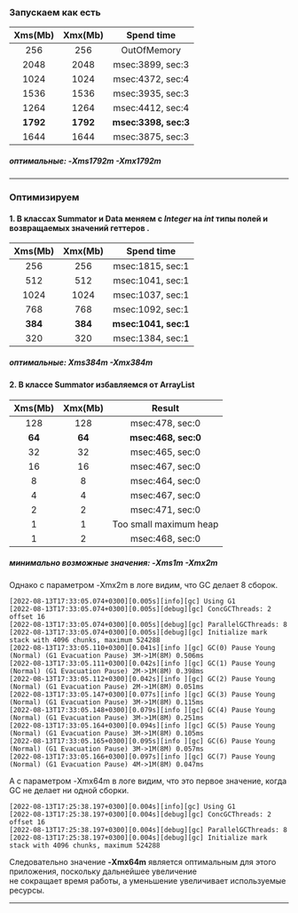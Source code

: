 ### Запускаем как есть

| Xms(Mb)  | Xmx(Mb)  |      Spend time      |
|:--------:|:--------:|:--------------------:|
|   256    |   256    |     OutOfMemory      |
|   2048   |   2048   |   msec:3899, sec:3   |
|   1024   |   1024   |   msec:4372, sec:4   |
|   1536   |   1536   |   msec:3935, sec:3   |
|   1264   |   1264   |   msec:4412, sec:4   |
| **1792** | **1792** | **msec:3398, sec:3** |
|   1644   |   1644   |   msec:3875, sec:3   |

##### оптимальные: -Xms1792m -Xmx1792m

___

### Оптимизируем

#### 1. В классах Summator и Data меняем c ***Integer*** на ***int*** типы полей и возвращаемых значений геттеров .

| Xms(Mb) | Xmx(Mb) |      Spend time      |
|:-------:|:-------:|:--------------------:|
|   256   |   256   |   msec:1815, sec:1   |
|   512   |   512   |   msec:1041, sec:1   |
|  1024   |  1024   |   msec:1037, sec:1   |
|   768   |   768   |   msec:1092, sec:1   |
| **384** | **384** | **msec:1041, sec:1** |
|   320   |   320   |   msec:1384, sec:1   |

##### оптимальные: Xms384m -Xmx384m

#### 2. В классе Summator избавляемся от ArrayList

| Xms(Mb) | Xmx(Mb) |         Result         |
|:-------:|:-------:|:----------------------:|
|   128   |   128   |    msec:478, sec:0     |
| **64**  | **64**  |  **msec:468, sec:0**   |
|   32    |   32    |    msec:465, sec:0     |
|   16    |   16    |    msec:467, sec:0     |
|    8    |    8    |    msec:464, sec:0     |
|    4    |    4    |    msec:467, sec:0     |
|    2    |    2    |    msec:471, sec:0     |
|    1    |    1    | Too small maximum heap |
|    1    |    2    |    msec:468, sec:0     |

##### минимально возможные значения: -Xms1m -Xmx2m

Однако с параметром -Xmx2m в логе видим, что GC делает 8 сборок.

```log
[2022-08-13T17:33:05.074+0300][0.005s][info][gc] Using G1
[2022-08-13T17:33:05.074+0300][0.005s][debug][gc] ConcGCThreads: 2 offset 16
[2022-08-13T17:33:05.074+0300][0.005s][debug][gc] ParallelGCThreads: 8
[2022-08-13T17:33:05.074+0300][0.005s][debug][gc] Initialize mark stack with 4096 chunks, maximum 524288
[2022-08-13T17:33:05.110+0300][0.041s][info ][gc] GC(0) Pause Young (Normal) (G1 Evacuation Pause) 3M->1M(8M) 0.506ms
[2022-08-13T17:33:05.111+0300][0.042s][info ][gc] GC(1) Pause Young (Normal) (G1 Evacuation Pause) 2M->1M(8M) 0.398ms
[2022-08-13T17:33:05.112+0300][0.042s][info ][gc] GC(2) Pause Young (Normal) (G1 Evacuation Pause) 2M->1M(8M) 0.051ms
[2022-08-13T17:33:05.147+0300][0.077s][info ][gc] GC(3) Pause Young (Normal) (G1 Evacuation Pause) 3M->1M(8M) 0.115ms
[2022-08-13T17:33:05.148+0300][0.079s][info ][gc] GC(4) Pause Young (Normal) (G1 Evacuation Pause) 3M->1M(8M) 0.251ms
[2022-08-13T17:33:05.164+0300][0.094s][info ][gc] GC(5) Pause Young (Normal) (G1 Evacuation Pause) 3M->1M(8M) 0.105ms
[2022-08-13T17:33:05.165+0300][0.095s][info ][gc] GC(6) Pause Young (Normal) (G1 Evacuation Pause) 3M->1M(8M) 0.057ms
[2022-08-13T17:33:05.166+0300][0.097s][info ][gc] GC(7) Pause Young (Normal) (G1 Evacuation Pause) 4M->1M(8M) 0.047ms
```

А с параметром -Xmx64m в логе видим, что это первое значение, когда GC не делает ни одной сборки.

```log
[2022-08-13T17:25:38.197+0300][0.004s][info][gc] Using G1
[2022-08-13T17:25:38.197+0300][0.004s][debug][gc] ConcGCThreads: 2 offset 16
[2022-08-13T17:25:38.197+0300][0.004s][debug][gc] ParallelGCThreads: 8
[2022-08-13T17:25:38.197+0300][0.004s][debug][gc] Initialize mark stack with 4096 chunks, maximum 524288
```

Следовательно значение **-Xmx64m** является оптимальным для этого приложения, поскольку дальнейшее увеличение<br>
не сокращает время работы, а уменьшение увеличивает используемые ресурсы.
___
